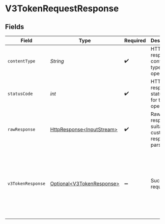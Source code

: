 # V3TokenRequestResponse


## Fields

| Field                                                                                                                           | Type                                                                                                                            | Required                                                                                                                        | Description                                                                                                                     | Example                                                                                                                         |
| ------------------------------------------------------------------------------------------------------------------------------- | ------------------------------------------------------------------------------------------------------------------------------- | ------------------------------------------------------------------------------------------------------------------------------- | ------------------------------------------------------------------------------------------------------------------------------- | ------------------------------------------------------------------------------------------------------------------------------- |
| `contentType`                                                                                                                   | *String*                                                                                                                        | :heavy_check_mark:                                                                                                              | HTTP response content type for this operation                                                                                   |                                                                                                                                 |
| `statusCode`                                                                                                                    | *int*                                                                                                                           | :heavy_check_mark:                                                                                                              | HTTP response status code for this operation                                                                                    |                                                                                                                                 |
| `rawResponse`                                                                                                                   | [HttpResponse\<InputStream>](https://docs.oracle.com/en/java/javase/11/docs/api/java.net.http/java/net/http/HttpResponse.html)  | :heavy_check_mark:                                                                                                              | Raw HTTP response; suitable for custom response parsing                                                                         |                                                                                                                                 |
| `v3TokenResponse`                                                                                                               | [Optional\<V3TokenResponse>](../../models/components/V3TokenResponse.md)                                                        | :heavy_minus_sign:                                                                                                              | Successful request.                                                                                                             | {<br/>"access_token": "eyJ...",<br/>"refresh_token": "eyJ...",<br/>"refresh_expires_in": 3600,<br/>"token_type": "Bearer",<br/>"expires_in": 3600<br/>} |